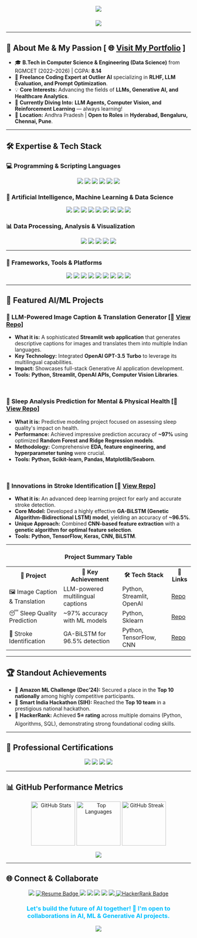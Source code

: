 <p align="center">
  <img src="https://capsule-render.vercel.app/api?type=waving&color=gradient&height=250&section=header&text=LOMADA%20SIVA%20RAMI%20REDDY&fontSize=45&fontColor=ffffff&animation=fadeIn&fontAlignY=35&gradientColor=6A11CB,2575FC" />
</p>

<h3 align="center">
  <img src="https://readme-typing-svg.herokuapp.com?color=FF4500&size=24&center=true&vCenter=true&width=800&lines=🚀+Aspiring+AI%2FML+Engineer+&amp;+Data+Scientist;🧠+Passionate+about+LLMs,+Generative+AI,+&amp;+Healthcare+Analytics;💻+Python+•+SQL+•+ML+•+DL+•+LLMs+•+Outlier+AI+Expert" />
</h3>

---

## 🌟 About Me & My Passion    [ 🌐 [Visit My Portfolio](https://lsgr-portfolio-pulse.lovable.app/) ]

- 🎓 **B.Tech in Computer Science & Engineering (Data Science)** from RGMCET (2022–2026) | CGPA: **8.14**
- 💼 **Freelance Coding Expert at Outlier AI** specializing in **RLHF, LLM Evaluation, and Prompt Optimization**.
- 💡 **Core Interests:** Advancing the fields of **LLMs, Generative AI, and Healthcare Analytics**.
- 🌱 **Currently Diving Into:** **LLM Agents, Computer Vision, and Reinforcement Learning** — always learning!
- 📍 **Location:** Andhra Pradesh | **Open to Roles** in **Hyderabad, Bengaluru, Chennai, Pune**.

---

## 🛠️ Expertise & Tech Stack

### 💻 Programming & Scripting Languages
<p align="center">
  <img src="https://img.shields.io/badge/Python-3776AB?style=for-the-badge&logo=python&logoColor=white" />
  <img src="https://img.shields.io/badge/SQL-4479A1?style=for-the-badge&logo=mysql&logoColor=white" />
  <img src="https://img.shields.io/badge/C-A8B9C4?style=for-the-badge&logo=c&logoColor=black" />
  <img src="https://img.shields.io/badge/Java-007396?style=for-the-badge&logo=java&logoColor=white" />
  <img src="https://img.shields.io/badge/HTML-4285F4?style=for-the-badge&logo=java&logoColor=white" />
  <img src="https://img.shields.io/badge/CSS-007396?style=for-the-badge&logo=java&logoColor=white" />

</p>


### 🧠 Artificial Intelligence, Machine Learning & Data Science
<p align="center">
  <img src="https://img.shields.io/badge/ML-FFC300?style=for-the-badge&logo=scikit-learn&logoColor=black" />
  <img src="https://img.shields.io/badge/DL-FF6F00?style=for-the-badge&logo=tensorflow&logoColor=white" />
  <img src="https://img.shields.io/badge/Gen%20AI-4285F4?style=for-the-badge&logo=google&logoColor=white" />
  <img src="https://img.shields.io/badge/NLP-1A73E8?style=for-the-badge&logo=chainlink&logoColor=white" />
  <img src="https://img.shields.io/badge/LLMs-4285F4?style=for-the-badge&logo=chainlink&logoColor=white" />
  <img src="https://img.shields.io/badge/OpenAI-412991?style=for-the-badge&logo=openai&logoColor=white" />
  <img src="https://img.shields.io/badge/TensorFlow-FF6F00?style=for-the-badge&logo=tensorflow&logoColor=white" />
  <img src="https://img.shields.io/badge/Keras-D00000?style=for-the-badge&logo=keras&logoColor=white" />
  <img src="https://img.shields.io/badge/Scikit--Learn-F7931E?style=for-the-badge&logo=scikit-learn&logoColor=white" />
</p>


### 📊 Data Processing, Analysis & Visualization
<p align="center">
  <img src="https://img.shields.io/badge/NumPy-013243?style=for-the-badge&logo=numpy&logoColor=white" />
  <img src="https://img.shields.io/badge/Pandas-150458?style=for-the-badge&logo=pandas&logoColor=white" />
  <img src="https://img.shields.io/badge/Matplotlib-11557C?style=for-the-badge&logo=plotly&logoColor=white" />
  <img src="https://img.shields.io/badge/Seaborn-9B59B6?style=for-the-badge&logo=seaborn&logoColor=white" />
  <img src="https://img.shields.io/badge/Power%20BI-F2C811?style=for-the-badge&logo=powerbi&logoColor=black" />
</p>

---

### 🧩 Frameworks, Tools & Platforms
<p align="center">
  <img src="https://img.shields.io/badge/Streamlit-FF4B4B?style=for-the-badge&logo=streamlit&logoColor=white" />
  <img src="https://img.shields.io/badge/Flask-000000?style=for-the-badge&logo=flask&logoColor=white" />
  <img src="https://img.shields.io/badge/Git-F05032?style=for-the-badge&logo=git&logoColor=white" />
  <img src="https://img.shields.io/badge/GitHub-181717?style=for-the-badge&logo=github&logoColor=white" />
  <img src="https://img.shields.io/badge/AWS%20Cloud-FF9900?style=for-the-badge&logo=amazonaws&logoColor=white" />
  <img src="https://img.shields.io/badge/VS%20Code-0078D7?style=for-the-badge&logo=visualstudiocode&logoColor=white" />
  <img src="https://img.shields.io/badge/Jupyter-F37626?style=for-the-badge&logo=jupyter&logoColor=white" />
  <img src="https://img.shields.io/badge/Google%20Colab-F9AB00?style=for-the-badge&logo=googlecolab&logoColor=white" />
  <img src="https://img.shields.io/badge/FastAPI-009688?style=for-the-badge&logo=fastapi&logoColor=white" />

</p>

---

## 🚀 Featured AI/ML Projects

### 🌟 LLM-Powered Image Caption & Translation Generator  [🔗 **[View Repo](https://github.com/lomadasivaramireddy/LLM-Powered-Image-Caption-Translation-Generator)**]

- **What it is:** A sophisticated **Streamlit web application** that generates descriptive captions for images and translates them into multiple Indian languages.
- **Key Technology:** Integrated **OpenAI GPT-3.5 Turbo** to leverage its multilingual capabilities.
- **Impact:** Showcases full-stack Generative AI application development.
- **Tools:** **Python, Streamlit, OpenAI APIs, Computer Vision Libraries**.

<br/>

### 💚 Sleep Analysis Prediction for Mental & Physical Health  [🔗 **[View Repo](https://github.com/lomadasivaramireddy/Sleep-Quality-Prediction)**]

- **What it is:** Predictive modeling project focused on assessing sleep quality's impact on health.
- **Performance:** Achieved impressive prediction accuracy of **~97%** using optimized **Random Forest and Ridge Regression models**.
- **Methodology:** Comprehensive **EDA, feature engineering, and hyperparameter tuning** were crucial.
- **Tools:** **Python, Scikit-learn, Pandas, Matplotlib/Seaborn**.

<br/>

### 🧠 Innovations in Stroke Identification  [🔗 **[View Repo](https://github.com/lomadasivaramireddy)**]
- **What it is:** An advanced deep learning project for early and accurate stroke detection.
- **Core Model:** Developed a highly effective **GA-BiLSTM (Genetic Algorithm-Bidirectional LSTM) model**, yielding an accuracy of **~96.5%**.
- **Unique Approach:** Combined **CNN-based feature extraction** with a **genetic algorithm for optimal feature selection**.
- **Tools:** **Python, TensorFlow, Keras, CNN, BiLSTM**.


---
<h3 align="center">Project Summary Table</h3>
<p align="center">
<table>
  <tr>
    <th>🚀 Project</th>
    <th>📝 Key Achievement</th>
    <th>🛠 Tech Stack</th>
    <th>🔗 Links</th>
  </tr>
  <tr>
    <td>🖼️ Image Caption & Translation</td>
    <td>LLM-powered multilingual captions</td>
    <td>Python, Streamlit, OpenAI</td>
    <td><a href="https://github.com/lomadasivaramireddy/LLM-Powered-Image-Caption-Translation-Generator">Repo</a></td>
  </tr>
  <tr>
    <td>😴 Sleep Quality Prediction</td>
    <td>~97% accuracy with ML models</td>
    <td>Python, Sklearn</td>
    <td><a href="https://github.com/lomadasivaramireddy/Sleep-Quality-Prediction">Repo</a></td>
  </tr>
  <tr>
    <td>🧠 Stroke Identification</td>
    <td>GA-BiLSTM for 96.5% detection</td>
    <td>Python, TensorFlow, CNN</td>
    <td><a href="https://github.com/lomadasivaramireddy">Repo</a></td>
  </tr>
</table>
</p>

---

## 🏆 Standout Achievements

- 🥇 **Amazon ML Challenge (Dec’24):** Secured a place in the **Top 10 nationally** among highly competitive participants.
- 🥈 **Smart India Hackathon (SIH):** Reached the **Top 10 team** in a prestigious national hackathon.
- 🏅 **HackerRank:** Achieved **5⭐ rating** across multiple domains (Python, Algorithms, SQL), demonstrating strong foundational coding skills.

---

## 📑 Professional Certifications

<p align="center">
  <img src="https://img.shields.io/badge/AWS%20Cloud%20Practitioner-FF9900?style=for-the-badge&logo=amazon-aws&logoColor=white&color=FF9900" />
  <img src="https://img.shields.io/badge/Prompt%20Design%20(Vertex%20AI)-4285F4?style=for-the-badge&logo=googlecloud&logoColor=white&color=4285F4" />
  <img src="https://img.shields.io/badge/Generative%20AI%20Fundamentals-F05032?style=for-the-badge&logo=databricks&logoColor=white&color=F05032" />
  <img src="https://img.shields.io/badge/Google%20Analytics-E37400?style=for-the-badge&logo=googleanalytics&logoColor=white&color=E37400" />
</p>

---

## 📊 GitHub Performance Metrics

<p align="center">
  <img src="https://github-readme-stats.vercel.app/api?username=lomadasivaramireddy&show_icons=true&theme=gotham&title_color=00BFFF&icon_color=00BFFF&text_color=ffffff&bg_color=1F2022&hide_border=true&rank_icon=github" height="120" alt="GitHub Stats"/>
  <img src="https://github-readme-stats.vercel.app/api/top-langs/?username=lomadasivaramireddy&layout=compact&theme=gotham&title_color=FF4500&icon_color=FF4500&text_color=ffffff&bg_color=1F2022&hide_border=true" height="120" alt="Top Languages"/>
  <img src="https://github-readme-streak-stats.herokuapp.com/?user=lomadasivaramireddy&theme=gotham&hide_border=true&stroke=00BFFF&background=1F2022&ring=FF4500&fire=FF4500" height="120" alt="GitHub Streak"/>
</p>

<p align="center">
  <img src="https://komarev.com/ghpvc/?username=lomadasivaramireddy&label=Profile%20Views%20(Recruiter%20Check)&color=00BFFF&style=for-the-badge" />
</p>

---

## 🌐 Connect & Collaborate

<p align="center">
    <a href="https://lsgr-portfolio-pulse.lovable.app/"><img src="https://img.shields.io/badge/Portfolio-6A11CB?style=for-the-badge&logo=About.me&logoColor=white" /></a>
  <a href="https://drive.google.com/file/d/1R-1LUutzfzAyBay-zaFHNKfZKad49YWR/view?usp=sharing" target="_blank">
    <img src="https://img.shields.io/badge/Resume-00C853?style=for-the-badge&logo=adobe-acrobat-reader&logoColor=white" alt="Resume Badge" />
  </a>
  <a href="mailto:sivaramireddylomada@gmail.com"><img src="https://img.shields.io/badge/Email-D14836?style=for-the-badge&logo=gmail&logoColor=white&color=EA4335" /></a>
  <a href="https://www.linkedin.com/in/lomadasivaramireddy/"><img src="https://img.shields.io/badge/LinkedIn-0077B5?style=for-the-badge&logo=linkedin&logoColor=white&color=0077B5" /></a>
  <a href="https://leetcode.com/u/sivalomada22/"><img src="https://img.shields.io/badge/LeetCode-FFA116?style=for-the-badge&logo=leetcode&logoColor=black&color=FFA116" /></a>
  <a href="https://github.com/lomadasivaramireddy"><img src="https://img.shields.io/badge/GitHub-100000?style=for-the-badge&logo=github&logoColor=white&color=181717" /></a>
 <a href="https://wa.me/917288948632" target="_blank"> 
    <img src="https://img.shields.io/badge/WhatsApp-25D366?style=for-the-badge&logo=whatsapp&logoColor=white" />
  </a>
 <a href="https://www.hackerrank.com/profile/sivalomada22" target="_blank">
    <img src="https://img.shields.io/badge/HackerRank-1BA94C?style=for-the-badge&logo=hackerrank&logoColor=white" alt="HackerRank Badge" />
  </a>
  </p>
<h3 align="center" style="color:#00BFFF;">
  Let's build the future of AI together! 🤝 I'm open to collaborations in AI, ML & Generative AI projects.
</h3>

<p align="center">
  <img src="https://capsule-render.vercel.app/api?type=waving&color=gradient&height=150&section=footer&gradientColor=6A11CB,2575FC" />
</p>
